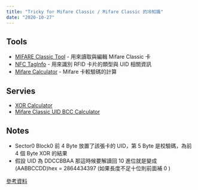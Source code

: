 ```yaml
---
title: "Tricky for Mifare Classic / Mifare Classic 的冷知識"
date: "2020-10-27"
---
```


## Tools

* [MIFARE Classic Tool](https://play.google.com/store/apps/details?id=de.syss.MifareClassicTool) - 用來讀取與編輯 Mifare Classic 卡
* [NFC TagInfo](https://play.google.com/store/apps/details?id=at.mroland.android.apps.nfctaginfo) - 用來識別 RFID 卡片的類型與 UID 相關資訊
* [Mifare Calculator](https://play.google.com/store/apps/details?id=cc.yuyeye.mcalc) - Mifare 卡較驗碼的計算

## Servies

* [XOR Calculator](https://toolslick.com/math/bitwise/xor-calculator)
* [Mifare Classic UID BCC Calculator](https://nric.biz/mifare-bcc-calculator.html)


## Notes

* Sector0 Block0 前 4 Byte 放置了該張卡的 UID，第 5 Byte 是校驗碼，為前 4 個 Byte XOR 的結果
* 假設 UID 為 DDCCBBAA 那這時候要解讀回 10 進位就是變成 (AABBCCDD)hex = 2864434397 (如果長度不足十位則前面補 0 )


[參考資料](https://notes.andywu.tw/2018/%E8%A4%87%E8%A3%BD%E4%B8%80%E5%BC%B5%E5%AE%BF%E8%88%8D%E9%96%80%E7%A6%81%E5%8D%A1%E4%BA%8C-mifare-one-%E5%84%B2%E5%AD%98%E7%B5%90%E6%A7%8B/)

